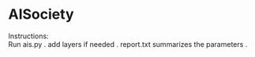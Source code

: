# AISociety
Instructions:    
  Run ais.py . 
    add layers if needed . 
  report.txt summarizes the parameters . 
